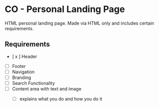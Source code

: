 # CO - Personal Landing Page
HTML personal landing page. Made via HTML only and includes certain requirements.

## Requirements
- [ x ] Header
- [ ] Footer
- [ ] Navigation
- [ ] Branding
- [ ] Search Functionality
- [ ] Content area with text and image
    - [ ] explains what you do and how you do it


